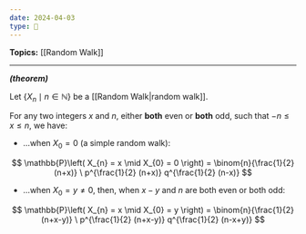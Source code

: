```yaml
---
date: 2024-04-03
type: 🧠
---
```


**Topics:** [[Random Walk]]

---

_**(theorem)**_

Let $\left\{ X_{n} \mid n \in \mathbb{N} \right\}$ be a [[Random Walk|random walk]]. 

For any two integers $x$ and $n$, either **both** even or **both** odd, such that $-n \leq x \leq n$, we have:

- …when $X_{0} = 0$ (a simple random walk):

$$
\mathbb{P}\left( X_{n} = x \mid X_{0} = 0 \right) = \binom{n}{\frac{1}{2} (n+x)} \ p^{\frac{1}{2} (n+x)} q^{\frac{1}{2} (n-x)} 
$$

- …when $X_{0} = y \neq 0$, then, when $x-y$ and $n$ are both even or both odd:

$$
\mathbb{P}\left( X_{n} = x \mid X_{0} = y \right) = \binom{n}{\frac{1}{2} (n+x-y)} \ p^{\frac{1}{2} (n+x-y)} q^{\frac{1}{2} (n-x+y)} 
$$
